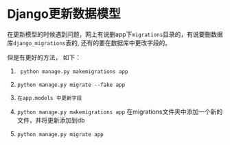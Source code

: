 # Django更新数据模型


在更新模型的时候遇到问题，网上有说删app下`migrations`目录的，有说要删数据库`django_migrations`表的, 还有的要在数据库中更改字段的。

但是有更好的方法， 如下：

1. ` python manage.py makemigrations app`

2. `python manage.py migrate --fake app`

3. `在app.models 中更新字段`

4. `python manage.py makemigrations app` 在migrations文件夹中添加一个新的文件，并将更新添加到db

5. `python manage.py migrate app`

